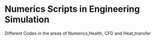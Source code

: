 # Numerics Scripts in Engineering Simulation
 Different Codes in the areas of Numerics,Health, CFD and Heat_transfer 
